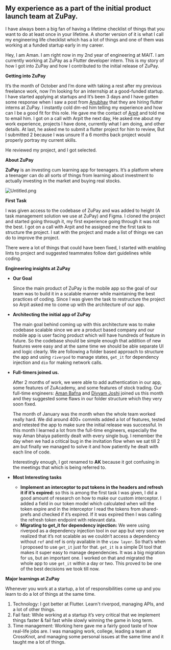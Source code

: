 ## My experience as a part of the initial product launch team at ZuPay.

I have always been a big fan of having a lifetime checklist of things that you want to do at least once in your lifetime. A shorter version of it is what I call my engineering life checklist which has a lot of things and one of them was working at a funded startup early in my career. 

Hey, I am Aman. I am right now in my 2nd year of engineering at MAIT. I am currently working at ZuPay as a Flutter developer intern. This is my story of how I got into ZuPay and how I contributed to the initial release of ZuPay.

**Getting into ZuPay**

It’s the month of October and I’m done with taking a rest after my previous freelance work, now I’m looking for an internship at a good-funded startup. I have started applying at startups and It’s been 3 days and I have gotten some response when I saw a post from [Anubhav](https://www.linkedin.com/in/anubhavmishra-lm/) that they are hiring flutter interns at ZuPay. I instantly cold dm-ed him telling my experience and how can I be a good fit for this role. He gave me the contact of [Arpit](https://www.linkedin.com/in/arpitkotecha/) and told me to email him. I got on a call with Arpit the next day, He asked me about my work experience, projects I have done, currently what I am doing, and other details. At last, he asked me to submit a flutter project for him to review, But I submitted 2 because I was unsure If a 6 months back project would properly portray my current skills.

He reviewed my project, and I got selected.

**About ZuPay**

**ZuPay** is an investing cum learning app for teenagers. It’s a platform where a teenager can do all sorts of things from learning about investment to actually investing in the market and buying real stocks.


![Untitled.png](https://cdn.hashnode.com/res/hashnode/image/upload/v1647930907918/AG8MZPKR5.png)

**First Task**

I was given access to the codebase of ZuPay and was added to height (A task management solution we use at ZuPay) and Figma. I cloned the project and started going through it, my first experience going through it was not the best. I got on a call with Arpit and he assigned me the first task to structure the project. I sat with the project and made a list of things we can do to improve the project.

There were a lot of things that could have been fixed, I started with enabling lints to project and suggested teammates follow dart guidelines while coding.

**Engineering insights at ZuPay**

- **Our Goal**
    
    Since the main product of ZuPay is the mobile app so the goal of our team was to build it in a scalable manner while maintaining the best practices of coding. Since I was given the task to restructure the project so Arpit asked me to come up with the architecture of our app.
    
- **Architecting the initial app of ZuPay**
    
    The main goal behind coming up with this architecture was to make codebase scalable since we are a product based company and our mobile app is user facing product which will have hundreds of feature in future. So the codebase should be simple enough that addition of new features were easy and at the same time we should be able separate UI and logic clearly. We are following a folder based approach to structure the app and using `riverpod` to manage states, `get_it` for dependency injection and `dio` for making network calls.
    
- **Full-timers joined us.**
    
    After 2 months of work, we were able to add authentication in our app, some features of ZuAcademy, and some features of stock trading. Our full-time engineers: [Aman Bafna](https://www.linkedin.com/in/aman-bafna-7034b110b/) and [Divyam Joshi](https://www.linkedin.com/in/divyam-joshi-ba0056127/) joined us this month and they suggested some flaws in our folder structure which they very soon fixed.
    
    The month of January was the month when the whole team worked really hard. We did around 400+ commits added a lot of features, tested and retested the app to make sure the initial release was successful. In this month I learned a lot from the full-time engineers, especially the way Aman bhaiya patiently dealt with every single bug. I remember the day when we had a critical bug in the invitation flow when we sat till 2 am but finally we managed to solve it and how patiently he dealt with each line of code.
    
    Interestingly enough, I got renamed to **AK** because it got confusing in the meetings that which is being referred to.
    
- **Most Interesting tasks**
    - **Implement an interceptor to put tokens in the headers and refresh it if it’s expired:** so this is among the first task I was given, I did a good amount of research on how to make our custom interceptor. I added a field in our token model which calculated when will the token expire and in the interceptor I read the tokens from shared-prefs and checked if it’s expired. If it was expired then I was calling the refresh token endpoint with relevant data.
    - **Migrating to get_it for dependency injection:** We were using riverpod as a dependency injection tool in our app but very soon we realized that it’s not scalable as we couldn’t access a dependency without `ref` and ref is only available in the `view layer`. So that’s when I proposed to use `get_it` just for that. `get_it` is a simple DI tool that makes it super easy to manage dependencies. It was a big migration for us, but an important one. I worked on that and migrated the whole app to use `get_it` within a day or two. This proved to be one of the best decisions we took till now.

**Major learnings at ZuPay**

Whenever you work at a startup, a lot of responsibilities come up and you learn to do a lot of things at the same time. 

1. Technology: I got better at Flutter. Learn't riverpod, managing APIs, and a lot of other things.
2. Fail fast: While working at a startup it’s very critical that we implement things faster & fail fast while slowly winning the game in long term.
3. Time management: Working here gave me a fairly good taste of how real-life jobs are. I was managing work, college, leading a team at CrossKnot, and managing some personal issues at the same time and it taught me a lot of things.

